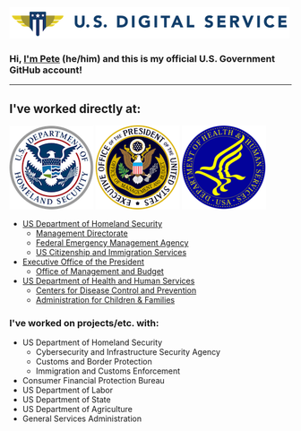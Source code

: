 ![United States Digital Service](images/usds.png)

### Hi, **[I'm Pete](https://linkedin.com/in/petewaterman)** (he/him) and this is my official U.S. Government GitHub account!

---

## I've worked directly at:

![Department of Homeland Security](images/dhs.png)
![Executive Office of the President](images/eop.png)
![Department of Health and Human Services](images/hhs.png)

- [US Department of Homeland Security](https://www.dhs.gov/)
  - [Management Directorate](https://www.dhs.gov/management-directorate)
  - [Federal Emergency Management Agency](https://www.fema.gov/)
  - [US Citizenship and Immigration Services](https://www.uscis.gov/)
- [Executive Office of the President](https://www.whitehouse.gov/administration/executive-office-of-the-president/)
  - [Office of Management and Budget](https://www.whitehouse.gov/omb/)
- [US Department of Health and Human Services](https://www.hhs.gov/)
  - [Centers for Disease Control and Prevention](https://www.cdc.gov/)
  - [Administration for Children & Families](https://www.acf.hhs.gov/)

### I've worked on projects/etc. with:

- US Department of Homeland Security
  - Cybersecurity and Infrastructure Security Agency
  - Customs and Border Protection
  - Immigration and Customs Enforcement
- Consumer Financial Protection Bureau
- US Department of Labor
- US Department of State
- US Department of Agriculture
- General Services Administration
